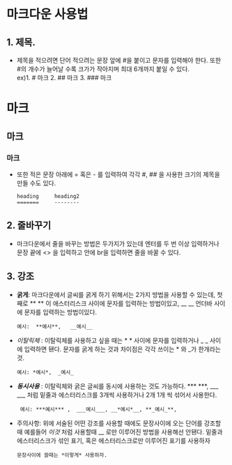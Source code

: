 # 마크다운 사용법

## 1. 제목.
- 제목을 적으려면 단어 적으려는 문장 앞에 #을 붙이고 문자를 입력해야 한다. 또한 #의 개수가 늘어날 수록 크가가 작아지며 최대 6개까지 붙일 수 있다.<br>
ex)1. # 마크 2. ## 마크 3. ### 마크
# 마크
## 마크
### 마크

- 또한 적은 문장 아래에 = 혹은 - 를 입력하여 각각 #, ## 을 사용한 크기의 제목을 만들 수도 있다.       
    
      heading     heading2
      =======     --------
## 2. 줄바꾸기
- 마크다운에서 줄을 바꾸는 방법은 두가지가 있는데 엔터를 두 번 이상 입력하거나 문장 끝에 <> 을 입력하고 안에 br을 입력하면 줄을 바꿀 수 있다.


## 3. 강조
- **굵게**: 마크다운에서 글씨를 굵게 하기 위해서는 2가지 방법을 사용할 수 있는데, 첫째로 **  ** 이 애스터리스크 사이에 문자를 입력하는 방법이있고, __   __ 언더바 사이에 문자를 입력하는 방법이있다. 

      예시:  **예시**,   __예시__

- *이탈릭체* : 이탈릭체를 사용하고 싶을 때는 * * 사이에 문자를 입력하거나 _ _ 사이에 입력하면 됀다. 문자를 굵게 하는 것과 차이점은 각각 쓰이는 * 와 _가 한개라는 것.
  
      예시: *예시*,  _예시_

- ***동시사용*** : 이탈릭체와 굵은 글씨를 동시에 사용하는 것도 가능하다. *** ***, ___ ___ 처럼 밑줄과 에스터리스크를 3개씩 사용하거나 2개 1개 씩 섞어서 사용한다.

       예시: ***예시*** ,  ___예시___, __*예시*__, **_예시_**, 

- 주의사항: 위에 서술된 어떤 강조를 사용할 때에도 문장사이에 오는 단어를 강조할때 예를들어 *이것* 처럼 사용할때 __ 로만 이루어진 방법을 사용해선 안됀다. 밑줄과 에스터리스크가 섞인 표기, 혹은 에스터리스크로만 이루어진 표기를 사용하자

      문장사이에 쓸때는 *이렇게* 사용하자.
